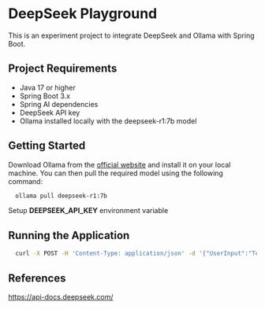 # DeepSeek Playground

This is an experiment project to integrate DeepSeek and Ollama with Spring Boot.

## Project Requirements

- Java 17 or higher
- Spring Boot 3.x
- Spring AI dependencies
- DeepSeek API key
- Ollama installed locally with the deepseek-r1:7b model

## Getting Started

Download Ollama from the [official website](https://ollama.com) and install it on your local machine. You can then pull
the required model using the following command:

```bash
  ollama pull deepseek-r1:7b
```
Setup **DEEPSEEK_API_KEY** environment variable

## Running the Application

```bash
  curl -X POST -H 'Content-Type: application/json' -d '{"UserInput":"Tell me about Sri Lanka. "}' http://localhost:8081/api/v1/deepseek/call
```

## References

https://api-docs.deepseek.com/